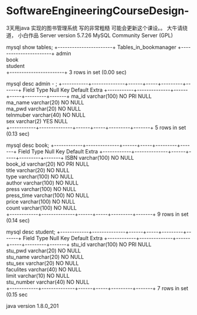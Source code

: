 # SoftwareEngineeringCourseDesign-
3天用java 实现的图书管理系统   写的非常粗糙
可能会更新这个课设。。
大牛请绕道， 小白作品
Server version 5.7.26 MySQL Community Server (GPL)

mysql show tables;
+-----------------------+
 Tables_in_bookmanager 
+-----------------------+
 admin                 
 book                  
 student               
+-----------------------+
3 rows in set (0.00 sec)

mysql desc  admin
    - ;
+-----------+--------------+------+-----+---------+-------+
 Field      Type          Null  Key  Default  Extra 
+-----------+--------------+------+-----+---------+-------+
 ma_id      varchar(100)  NO    PRI  NULL           
 ma_name    varchar(20)   NO         NULL           
 ma_pwd     varchar(20)   NO         NULL           
 telnmuber  varchar(40)   NO         NULL           
 sex        varchar(2)    YES        NULL           
+-----------+--------------+------+-----+---------+-------+
5 rows in set (0.13 sec)

mysql desc  book;
+------------+--------------+------+-----+---------+-------+
 Field       Type          Null  Key  Default  Extra 
+------------+--------------+------+-----+---------+-------+
 ISBN        varchar(100)  NO         NULL           
 book_id     varchar(20)   NO    PRI  NULL           
 title       varchar(20)   NO         NULL           
 type        varchar(100)  NO         NULL           
 author      varchar(100)  NO         NULL           
 press       varchar(100)  NO         NULL           
 press_time  varchar(100)  NO         NULL           
 price       varchar(100)  NO         NULL           
 count       varchar(100)  NO         NULL           
+------------+--------------+------+-----+---------+-------+
9 rows in set (0.14 sec)

mysql desc  student;
+------------+--------------+------+-----+---------+-------+
 Field       Type          Null  Key  Default  Extra 
+------------+--------------+------+-----+---------+-------+
 stu_id      varchar(100)  NO    PRI  NULL           
 stu_pwd     varchar(20)   NO         NULL           
 stu_name    varchar(20)   NO         NULL           
 stu_sex     varchar(20)   NO         NULL           
 faculites   varchar(40)   NO         NULL           
 limit       varchar(10)   NO         NULL           
 stu_number  varchar(40)   NO         NULL           
+------------+--------------+------+-----+---------+-------+
7 rows in set (0.15 sec

java version 1.8.0_201
